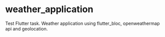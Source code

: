 # weather_application

Test Flutter task. Weather application using flutter_bloc, openweathermap api and geolocation.
